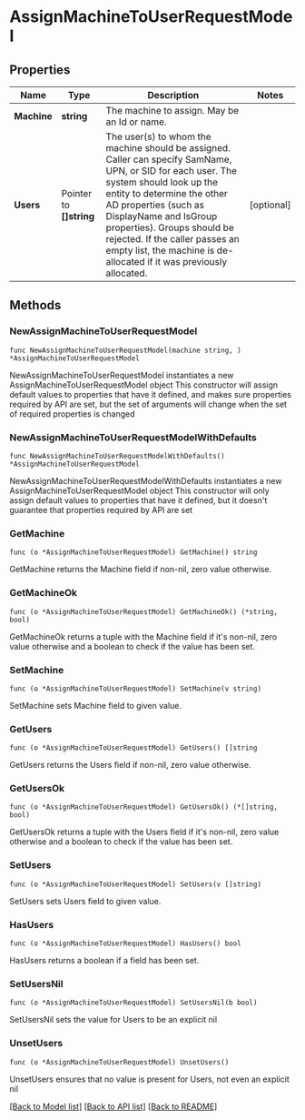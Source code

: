# AssignMachineToUserRequestModel

## Properties

Name | Type | Description | Notes
------------ | ------------- | ------------- | -------------
**Machine** | **string** | The machine to assign. May be an Id or name. | 
**Users** | Pointer to **[]string** | The user(s) to whom the machine should be assigned. Caller can specify SamName, UPN, or SID for each user. The system should look up the entity to determine the other AD properties (such as DisplayName and IsGroup properties). Groups should be rejected. If the caller passes an empty list, the machine is de-allocated if it was previously allocated. | [optional] 

## Methods

### NewAssignMachineToUserRequestModel

`func NewAssignMachineToUserRequestModel(machine string, ) *AssignMachineToUserRequestModel`

NewAssignMachineToUserRequestModel instantiates a new AssignMachineToUserRequestModel object
This constructor will assign default values to properties that have it defined,
and makes sure properties required by API are set, but the set of arguments
will change when the set of required properties is changed

### NewAssignMachineToUserRequestModelWithDefaults

`func NewAssignMachineToUserRequestModelWithDefaults() *AssignMachineToUserRequestModel`

NewAssignMachineToUserRequestModelWithDefaults instantiates a new AssignMachineToUserRequestModel object
This constructor will only assign default values to properties that have it defined,
but it doesn't guarantee that properties required by API are set

### GetMachine

`func (o *AssignMachineToUserRequestModel) GetMachine() string`

GetMachine returns the Machine field if non-nil, zero value otherwise.

### GetMachineOk

`func (o *AssignMachineToUserRequestModel) GetMachineOk() (*string, bool)`

GetMachineOk returns a tuple with the Machine field if it's non-nil, zero value otherwise
and a boolean to check if the value has been set.

### SetMachine

`func (o *AssignMachineToUserRequestModel) SetMachine(v string)`

SetMachine sets Machine field to given value.


### GetUsers

`func (o *AssignMachineToUserRequestModel) GetUsers() []string`

GetUsers returns the Users field if non-nil, zero value otherwise.

### GetUsersOk

`func (o *AssignMachineToUserRequestModel) GetUsersOk() (*[]string, bool)`

GetUsersOk returns a tuple with the Users field if it's non-nil, zero value otherwise
and a boolean to check if the value has been set.

### SetUsers

`func (o *AssignMachineToUserRequestModel) SetUsers(v []string)`

SetUsers sets Users field to given value.

### HasUsers

`func (o *AssignMachineToUserRequestModel) HasUsers() bool`

HasUsers returns a boolean if a field has been set.

### SetUsersNil

`func (o *AssignMachineToUserRequestModel) SetUsersNil(b bool)`

 SetUsersNil sets the value for Users to be an explicit nil

### UnsetUsers
`func (o *AssignMachineToUserRequestModel) UnsetUsers()`

UnsetUsers ensures that no value is present for Users, not even an explicit nil

[[Back to Model list]](../README.md#documentation-for-models) [[Back to API list]](../README.md#documentation-for-api-endpoints) [[Back to README]](../README.md)


